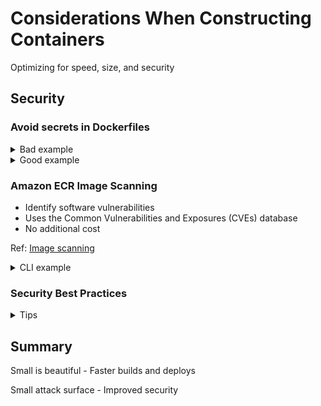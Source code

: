 # Considerations When Constructing Containers
Optimizing for speed, size, and security

## Security

### Avoid secrets in Dockerfiles
<details>
  <summary>Bad example</summary>

  #### Dockerfile
  ```Dockerfile
  FROM baseimage
  RUN ...
  ENV AWS_ACCESS_KEY_ID=...
  ENV SECRET_AWS_ACCESS_KEY_ID=...
  RUN ...
  ```
    
  #### Terminal
  ```zsh
  $: docker build --build-arg \
    AWS_ACCESS_KEY_ID=$AWS_ACCESS_KEY_ID \
    AWS_SECRET_ACCESS_KEY_ID=$AWS_SECRET_ACCESS_KEY_ID
  ...
  ```
</details>

<details>
  <summary>Good example</summary>

  #### Dockerfile
  ```Dockerfile
  FROM alpine:3.10
  RUN ...
  RUN pip install awscli
  RUN --mount=type=secret,id=aws,target=/root/.aws/credentials \
    && aws s3 sync s3://... 
  ...
  ```
    
  #### Terminal
  ```zsh
  $: docker build --secret id=aws,src=$HOME/.aws/credentials
  ...
  ```
</details>

### Amazon ECR Image Scanning
- Identify software vulnerabilities
- Uses the Common Vulnerabilities and Exposures (CVEs) database
- No additional cost

Ref: [Image scanning](https://docs.aws.amazon.com/AmazonECR/latest/userguide/image-scanning.html)

<details>
  <summary>CLI example</summary>

  ```zsh
  # Repository to Scan on Push
  $: aws ecr create-repository --repository-name name \
    --image-scanning-configuration scanOnPush=true
  # Retrieving Scan Findings
  $: aws ecr describe-image-scan-findings --repository-name name \
    --image-id imageTag=tag_name
  ```
</details>

### Security Best Practices

<details>
  <summary>Tips</summary>
    - Small containers have a smaller attack surface
    - Include security certificates and create users if required
    - Update packages regularly
    - Follow common application security best practices
      - Authorise changes
      - Automate security in the CI/CD pipeline
      - Validate and scan code for vulnerabilities
</details>

## Summary

Small is beautiful - Faster builds and deploys

Small attack surface - Improved security

